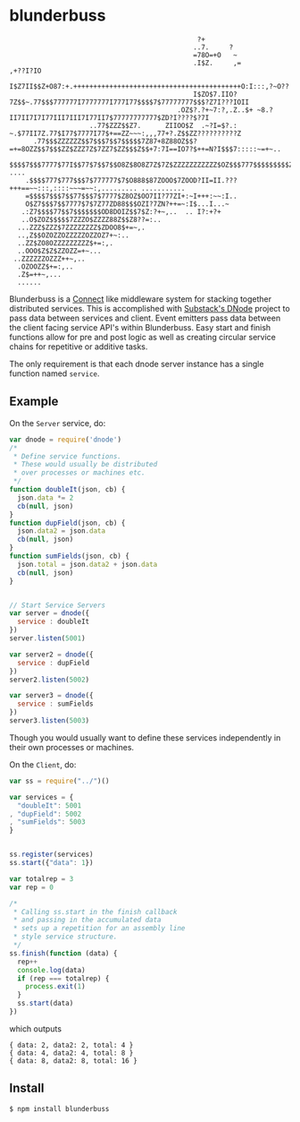 blunderbuss
============
```
                                               ?+
                                              ..7.     ?
                                              =78O=+O   ~
                                              .I$Z.     ,=                                                  ,+??I?IO
                                               I$Z7II$$Z+O87:+.++++++++++++++++++++++++++++++++++++++++++O:I:::,?~O??
                                              I$ZO$7.IIO?7Z$$~.77$$$777777I7777777I777I77$$$$7$77777777$$$?Z7I???IOII
                                          .OZ$?.?+~7:?,.Z..$+ ~8.?II7II7I7I77III7III7I77II7$77777777777$ZD?I????$?7I
                    ..77$ZZZ$$Z7.      ZIIOO$Z  .~?I=$?.: ~.$77II7Z.77$I77$7777I77$+==ZZ~~~:,,,77+?.Z$$ZZ??????????Z
      .77$$$ZZZZZZ$$7$$$7$$7$$$$$7Z87+8Z88OZ$$?=+=8OZZ$$7$$$ZZ$ZZZ7Z$7ZZ7$ZZ$$$Z$$+7:7I==IO7?$++=N?I$$$7:::::~=+~..
     $$$$7$$$7777$77I$$77$7$$7$$O8Z$8O8Z7Z$7Z$ZZZZZZZZZZZ$OZ$$$777$$$$$$$$$Z$$$$$+++++==+=+++++==+==~:...    ....
    .$$$$777$777$$$7$777777$7$O888$87ZOOO$7ZOOD?II=II.???+++==~~:::,::::~~~=~~:,......... ...........
    =$$$$7$$$7$$77$$$7$7777$Z8OZ$OO7II?77ZI+:~I+++:~~:I..
    O$Z7$$$7$$7777$7$7Z77ZD88$$$OZI?7ZN?++=~:I$...I...~
   .:Z7$$$$77$$7$$$$$$$OD8DOIZ$$7$Z:?+~,..  .. I?:+?+
   ..O$ZOZ$$$$$7ZZZO$ZZZZ88Z$$Z8??=:..
  ...ZZZ$ZZZ$7ZZZZZZZZ$ZDOO8$+=~,.
  ..,Z$$OZOZZOZZZZZOZZOZ7+~:..
  ..ZZ$ZO8OZZZZZZZZZ$+=:,.
  ..OOO$Z$Z$ZZOZZ=+~...
 ..ZZZZZZOZZZ++~,..
  .OZOOZZ$+=:,..
  .Z$=++~,...
  ......
```
Blunderbuss is a [Connect](https://github.com/senchalabs/connect) like middleware system for stacking together distributed services. This is accomplished with [Substack's DNode](https://github.com/substack/dnode) project to pass data between services and client. Event emitters pass data between the client facing service API's within Blunderbuss. Easy start and finish functions allow for pre and post logic as well as creating circular service chains for repetitive or additive tasks.

The only requirement is that each dnode server instance has a single function named `service`.

## Example
On the `Server` service, do:
```javascript
var dnode = require('dnode')
/*
 * Define service functions.
 * These would usually be distributed
 * over processes or machines etc.
 */
function doubleIt(json, cb) {
  json.data *= 2
  cb(null, json)
}
function dupField(json, cb) {
  json.data2 = json.data
  cb(null, json)
}
function sumFields(json, cb) {
  json.total = json.data2 + json.data
  cb(null, json)
}


// Start Service Servers
var server = dnode({
  service : doubleIt
})
server.listen(5001)

var server2 = dnode({
  service : dupField
})
server2.listen(5002)

var server3 = dnode({
  service : sumFields
})
server3.listen(5003)
```

Though you would usually want to define
these services independently in their own
processes or machines.

On the `Client`, do:
```javascript
var ss = require("../")()

var services = {
  "doubleIt": 5001
, "dupField": 5002
, "sumFields": 5003
}


ss.register(services)
ss.start({"data": 1})

var totalrep = 3
var rep = 0

/*
 * Calling ss.start in the finish callback
 * and passing in the accumulated data
 * sets up a repetition for an assembly line
 * style service structure.
 */
ss.finish(function (data) {
  rep++
  console.log(data)
  if (rep === totalrep) {
    process.exit(1)
  }
  ss.start(data)
})
```

which outputs
```shell
{ data: 2, data2: 2, total: 4 }
{ data: 4, data2: 4, total: 8 }
{ data: 8, data2: 8, total: 16 }
```

## Install
```shell
$ npm install blunderbuss
```
